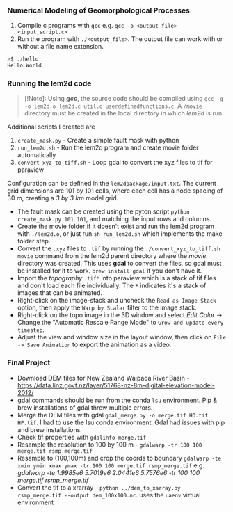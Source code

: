 ### Numerical Modeling of Geomorphological Processes
1. Compile c programs with `gcc` e.g. `gcc -o <output_file> <input_script.c>`
2. Run the program with `./<output_file>`. The output file can work with or without a file name extension.
```C
>$ ./hello 
Hello World
```

### Running the lem2d code
> [!Note]: Using ***gcc***, the source code should be compiled using `gcc -g -o lem2d.o lem2d.c util.c userdefinedfunctions.c`. A `/movie` directory must 
be created in the local directory in which *lem2d* is run.<br>

Additional scripts I created are
1. `create_mask.py` - Create a simple fault mask with python
2. `run_lem2d.sh` - Run the lem2d program and create movie folder automatically
3. `convert_xyz_to_tiff.sh` - Loop gdal to convert the xyz files to tif for paraview

Configuration can be defined in the `lem2dpackage/input.txt`. The current grid dimensions are 101 by 101 cells, where each cell has a node spacing of 30 m, creating a *3 by 3 km* model grid.

- The fault mask can be created using the pyton script `python create_mask.py 101 101`, and matching the input rows and columns.
- Create the movie folder if it doesn't exist and run the lem2d program with `./lem2d.o`, or just run `sh run_lem2d.sh` which implements the make folder step.
- Convert the `.xyz` files to `.tif` by running the `./convert_xyz_to_tiff.sh movie` command from the lem2d parent directory where the *movie* directory was created. This uses **gdal** to convert the files, so gdal must be installed for it to work. `brew install gdal` if you don't have it.
- Import the *topography* `.tif*` into paraview which is a stack of tif files and don't load each file individually. The **`*`** indicates it's a stack of images that can be animated.
- Right-click on the image-stack and uncheck the `Read as Image Stack` option, then  apply the `Warp by Scalar` filter to the image stack.
- Right-click on the topo image in the 3D window and select *Edit Color* -> Change the "Automatic Rescale Range Mode" to `Grow and update every timestep`.
- Adjust the view and window size in the layout window, then click on `File -> Save Animation` to export the animation as a video.


### Final Project
- Download DEM files for New Zealand Waipaoa River Basin - https://data.linz.govt.nz/layer/51768-nz-8m-digital-elevation-model-2012/
- gdal commands should be run from the conda `lsu` environment. Pip & brew installations of gdal throw multiple errors.
- Merge the DEM tiles with gdal `gdal_merge.py -o merge.tif HO.tif HP.tif`. I had to use the lsu conda environment. Gdal had issues with pip and brew installations.
- Check tif properties with `gdalinfo merge.tif`
- Resample the resolution to 100 by 100 m - `gdalwarp -tr 100 100 merge.tif rsmp_merge.tif`
- Resample to (100,100m) and crop the coords to boundary `gdalwarp -te xmin ymin xmax ymax -tr 100 100 merge.tif rsmp_merge.tif` e.g. *gdalwarp -te 1.9985e6 5.7019e6 2.0441e6 5.7576e6 -tr 100 100 merge.tif rsmp_merge.tif*
- Convert the tif to a xrarray - `python ../dem_to_xarray.py rsmp_merge.tif --output dem_100x100.nc`. uses the `uaenv` virtual environment
